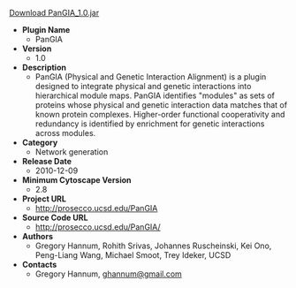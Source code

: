 <a href="PanGIA_1.0.jar">Download PanGIA_1.0.jar</a>

* __Plugin Name__
  * PanGIA
* __Version__
  * 1.0
* __Description__
  * PanGIA (Physical and Genetic Interaction Alignment) is a plugin designed to integrate physical and genetic interactions into hierarchical module maps. PanGIA identifies "modules" as sets of proteins whose physical and genetic interaction data matches that of known protein complexes. Higher-order functional cooperativity and redundancy is identified by enrichment for genetic interactions across modules.
* __Category__
  * Network generation
* __Release Date__
  * 2010-12-09
* __Minimum Cytoscape Version__
  * 2.8
* __Project URL__
  * http://prosecco.ucsd.edu/PanGIA
* __Source Code URL__
  * http://prosecco.ucsd.edu/PanGIA/
* __Authors__
  * Gregory Hannum, Rohith Srivas, Johannes Ruscheinski, Kei Ono, Peng-Liang Wang, Michael Smoot, Trey Ideker, UCSD
* __Contacts__
  * Gregory Hannum, ghannum@gmail.com
